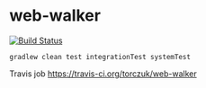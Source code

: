 # web-walker

[![Build Status](https://travis-ci.org/torczuk/web-walker.svg?branch=master)](https://travis-ci.org/torczuk/web-walker)


```
gradlew clean test integrationTest systemTest
```

Travis job https://travis-ci.org/torczuk/web-walker